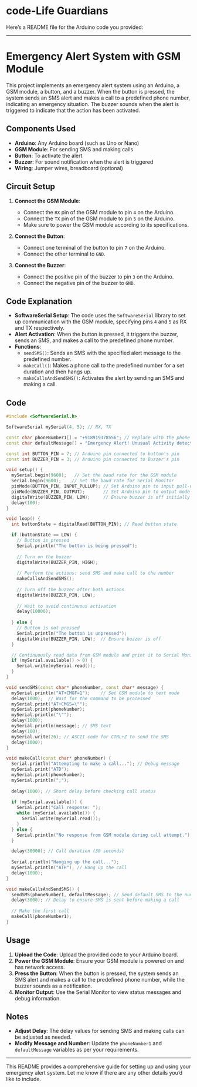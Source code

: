 # code-Life Guardians

Here’s a README file for the Arduino code you provided:

---

# Emergency Alert System with GSM Module

This project implements an emergency alert system using an Arduino, a GSM module, a button, and a buzzer. When the button is pressed, the system sends an SMS alert and makes a call to a predefined phone number, indicating an emergency situation. The buzzer sounds when the alert is triggered to indicate that the action has been activated.

## Components Used
- **Arduino**: Any Arduino board (such as Uno or Nano)
- **GSM Module**: For sending SMS and making calls
- **Button**: To activate the alert
- **Buzzer**: For sound notification when the alert is triggered
- **Wiring**: Jumper wires, breadboard (optional)

## Circuit Setup
1. **Connect the GSM Module**:
   - Connect the `RX` pin of the GSM module to pin `4` on the Arduino.
   - Connect the `TX` pin of the GSM module to pin `5` on the Arduino.
   - Make sure to power the GSM module according to its specifications.

2. **Connect the Button**:
   - Connect one terminal of the button to pin `7` on the Arduino.
   - Connect the other terminal to `GND`.

3. **Connect the Buzzer**:
   - Connect the positive pin of the buzzer to pin `3` on the Arduino.
   - Connect the negative pin of the buzzer to `GND`.

## Code Explanation

- **SoftwareSerial Setup**: The code uses the `SoftwareSerial` library to set up communication with the GSM module, specifying pins `4` and `5` as RX and TX respectively.
- **Alert Activation**: When the button is pressed, it triggers the buzzer, sends an SMS, and makes a call to the predefined phone number.
- **Functions**:
  - `sendSMS()`: Sends an SMS with the specified alert message to the predefined number.
  - `makeCall()`: Makes a phone call to the predefined number for a set duration and then hangs up.
  - `makeCallsAndSendSMS()`: Activates the alert by sending an SMS and making a call.

## Code

```cpp
#include <SoftwareSerial.h>

SoftwareSerial mySerial(4, 5); // RX, TX

const char phoneNumber1[] = "+918919378556"; // Replace with the phone number you want to send SMS and call
const char defaultMessage[] = "Emergency Alert! Unusual Activity detected in Room no 118"; // Default message

const int BUTTON_PIN = 7; // Arduino pin connected to button's pin
const int BUZZER_PIN = 3; // Arduino pin connected to Buzzer's pin

void setup() {
  mySerial.begin(9600);   // Set the baud rate for the GSM module
  Serial.begin(9600);    // Set the baud rate for Serial Monitor
  pinMode(BUTTON_PIN, INPUT_PULLUP); // Set Arduino pin to input pull-up mode
  pinMode(BUZZER_PIN, OUTPUT);       // Set Arduino pin to output mode
  digitalWrite(BUZZER_PIN, LOW);     // Ensure buzzer is off initially
  delay(100);
}

void loop() {
  int buttonState = digitalRead(BUTTON_PIN); // Read button state

  if (buttonState == LOW) {
    // Button is pressed
    Serial.println("The button is being pressed");
    
    // Turn on the buzzer
    digitalWrite(BUZZER_PIN, HIGH);
    
    // Perform the actions: send SMS and make call to the number
    makeCallsAndSendSMS();
    
    // Turn off the buzzer after both actions
    digitalWrite(BUZZER_PIN, LOW);
    
    // Wait to avoid continuous activation
    delay(10000);
    
  } else {
    // Button is not pressed
    Serial.println("The button is unpressed");
    digitalWrite(BUZZER_PIN, LOW);  // Ensure buzzer is off
  }

  // Continuously read data from GSM module and print it to Serial Monitor
  if (mySerial.available() > 0) {
    Serial.write(mySerial.read());
  }
}

void sendSMS(const char* phoneNumber, const char* message) {
  mySerial.println("AT+CMGF=1");    // Set GSM module to text mode
  delay(1000);  // Wait for the command to be processed
  mySerial.print("AT+CMGS=\"");
  mySerial.print(phoneNumber);
  mySerial.println("\"");
  delay(1000);
  mySerial.println(message); // SMS text
  delay(100);
  mySerial.write(26); // ASCII code for CTRL+Z to send the SMS
  delay(1000);
}

void makeCall(const char* phoneNumber) {
  Serial.println("Attempting to make a call..."); // Debug message
  mySerial.print("ATD");
  mySerial.print(phoneNumber);
  mySerial.println(";");
  
  delay(1000); // Short delay before checking call status
  
  if (mySerial.available()) {
    Serial.print("Call response: ");
    while (mySerial.available()) {
      Serial.write(mySerial.read());
    }
  } else {
    Serial.println("No response from GSM module during call attempt.");
  }

  delay(30000); // Call duration (30 seconds)
  
  Serial.println("Hanging up the call...");
  mySerial.println("ATH"); // Hang up the call
  delay(1000);
}

void makeCallsAndSendSMS() {
  sendSMS(phoneNumber1, defaultMessage); // Send default SMS to the number
  delay(3000); // Delay to ensure SMS is sent before making a call
  
  // Make the first call
  makeCall(phoneNumber1);
}
```

## Usage
1. **Upload the Code**: Upload the provided code to your Arduino board.
2. **Power the GSM Module**: Ensure your GSM module is powered on and has network access.
3. **Press the Button**: When the button is pressed, the system sends an SMS alert and makes a call to the predefined phone number, while the buzzer sounds as a notification.
4. **Monitor Output**: Use the Serial Monitor to view status messages and debug information.

## Notes
- **Adjust Delay**: The delay values for sending SMS and making calls can be adjusted as needed.
- **Modify Message and Number**: Update the `phoneNumber1` and `defaultMessage` variables as per your requirements.

--- 

This README provides a comprehensive guide for setting up and using your emergency alert system. Let me know if there are any other details you’d like to include.
